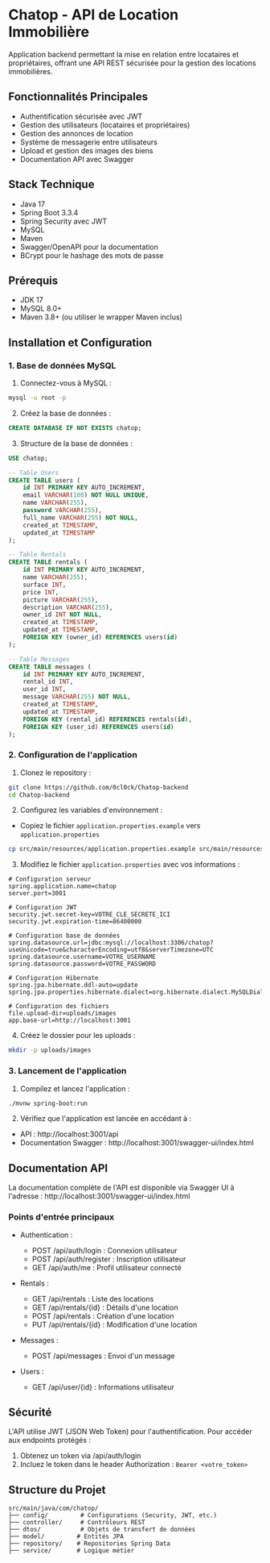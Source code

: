 # Chatop - API de Location Immobilière

Application backend permettant la mise en relation entre locataires et propriétaires, offrant une API REST sécurisée pour la gestion des locations immobilières.

## Fonctionnalités Principales

- Authentification sécurisée avec JWT
- Gestion des utilisateurs (locataires et propriétaires)
- Gestion des annonces de location
- Système de messagerie entre utilisateurs
- Upload et gestion des images des biens
- Documentation API avec Swagger

## Stack Technique

- Java 17
- Spring Boot 3.3.4
- Spring Security avec JWT
- MySQL
- Maven
- Swagger/OpenAPI pour la documentation
- BCrypt pour le hashage des mots de passe

## Prérequis

- JDK 17
- MySQL 8.0+
- Maven 3.8+ (ou utiliser le wrapper Maven inclus)

## Installation et Configuration

### 1. Base de données MySQL

1. Connectez-vous à MySQL :

```bash
mysql -u root -p
```

2. Créez la base de données :

```sql
CREATE DATABASE IF NOT EXISTS chatop;
```

3. Structure de la base de données :

```sql
USE chatop;

-- Table Users
CREATE TABLE users (
    id INT PRIMARY KEY AUTO_INCREMENT,
    email VARCHAR(100) NOT NULL UNIQUE,
    name VARCHAR(255),
    password VARCHAR(255),
    full_name VARCHAR(255) NOT NULL,
    created_at TIMESTAMP,
    updated_at TIMESTAMP
);

-- Table Rentals
CREATE TABLE rentals (
    id INT PRIMARY KEY AUTO_INCREMENT,
    name VARCHAR(255),
    surface INT,
    price INT,
    picture VARCHAR(255),
    description VARCHAR(255),
    owner_id INT NOT NULL,
    created_at TIMESTAMP,
    updated_at TIMESTAMP,
    FOREIGN KEY (owner_id) REFERENCES users(id)
);

-- Table Messages
CREATE TABLE messages (
    id INT PRIMARY KEY AUTO_INCREMENT,
    rental_id INT,
    user_id INT,
    message VARCHAR(255) NOT NULL,
    created_at TIMESTAMP,
    updated_at TIMESTAMP,
    FOREIGN KEY (rental_id) REFERENCES rentals(id),
    FOREIGN KEY (user_id) REFERENCES users(id)
);
```

### 2. Configuration de l'application

1. Clonez le repository :

```bash
git clone https://github.com/0cl0ck/Chatop-backend
cd Chatop-backend
```

2. Configurez les variables d'environnement :

- Copiez le fichier `application.properties.example` vers `application.properties`

```bash
cp src/main/resources/application.properties.example src/main/resources/application.properties
```

3. Modifiez le fichier `application.properties` avec vos informations :

```properties
# Configuration serveur
spring.application.name=chatop
server.port=3001

# Configuration JWT
security.jwt.secret-key=VOTRE_CLE_SECRETE_ICI
security.jwt.expiration-time=86400000

# Configuration base de données
spring.datasource.url=jdbc:mysql://localhost:3306/chatop?useUnicode=true&characterEncoding=utf8&serverTimezone=UTC
spring.datasource.username=VOTRE_USERNAME
spring.datasource.password=VOTRE_PASSWORD

# Configuration Hibernate
spring.jpa.hibernate.ddl-auto=update
spring.jpa.properties.hibernate.dialect=org.hibernate.dialect.MySQLDialect

# Configuration des fichiers
file.upload-dir=uploads/images
app.base-url=http://localhost:3001
```

4. Créez le dossier pour les uploads :

```bash
mkdir -p uploads/images
```

### 3. Lancement de l'application

1. Compilez et lancez l'application :

```bash
./mvnw spring-boot:run
```

2. Vérifiez que l'application est lancée en accédant à :

- API : http://localhost:3001/api
- Documentation Swagger : http://localhost:3001/swagger-ui/index.html

## Documentation API

La documentation complète de l'API est disponible via Swagger UI à l'adresse :
http://localhost:3001/swagger-ui/index.html

### Points d'entrée principaux

- Authentication :

  - POST /api/auth/login : Connexion utilisateur
  - POST /api/auth/register : Inscription utilisateur
  - GET /api/auth/me : Profil utilisateur connecté

- Rentals :

  - GET /api/rentals : Liste des locations
  - GET /api/rentals/{id} : Détails d'une location
  - POST /api/rentals : Création d'une location
  - PUT /api/rentals/{id} : Modification d'une location

- Messages :

  - POST /api/messages : Envoi d'un message

- Users :
  - GET /api/user/{id} : Informations utilisateur

## Sécurité

L'API utilise JWT (JSON Web Token) pour l'authentification. Pour accéder aux endpoints protégés :

1. Obtenez un token via /api/auth/login
2. Incluez le token dans le header Authorization : `Bearer <votre_token>`

## Structure du Projet

```
src/main/java/com/chatop/
├── config/         # Configurations (Security, JWT, etc.)
├── controller/     # Contrôleurs REST
├── dtos/           # Objets de transfert de données
├── model/         # Entités JPA
├── repository/    # Repositories Spring Data
├── service/       # Logique métier
```
